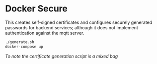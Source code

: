 # Docker Secure

This creates self-signed certificates and configures securely generated passwords for backend services; although it does not implement authentication against the mqtt server.

```bash
./generate.sh
docker-compose up
```

*To note the certificate generation script is a mixed bag*

